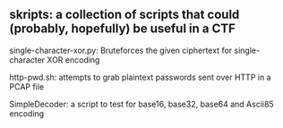 ## skripts: a collection of scripts that could (probably, hopefully) be useful in a CTF

single-character-xor.py: Bruteforces the given ciphertext for single-character XOR encoding

http-pwd.sh: attempts to grab plaintext passwords sent over HTTP in a PCAP file

SimpleDecoder: a script to test for base16, base32, base64 and Ascii85 encoding

